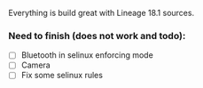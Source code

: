Everything is build great with Lineage 18.1 sources.
### Need to finish (does not work and todo):
- [ ] Bluetooth in selinux enforcing mode
- [ ] Camera
- [ ] Fix some selinux rules 
